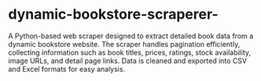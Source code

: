 # dynamic-bookstore-scraperer-
A Python-based web scraper designed to extract detailed book data from a dynamic bookstore website. The scraper handles pagination efficiently, collecting information such as book titles, prices, ratings, stock availability, image URLs, and detail page links. Data is cleaned and exported into CSV and Excel formats for easy analysis.
